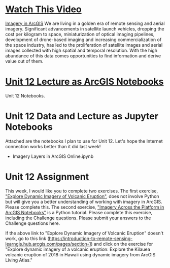 # [Watch This Video](http://www.youtube.com/watch?v=oMvifdeorqs)
[Imagery in ArcGIS](http://www.youtube.com/watch?v=oMvifdeorqs)
We are living in a golden era of remote sensing and aerial imagery. 
Significant advancements in satellite launch vehicles, dropping the 
cost per kilogram to space, miniaturization of optical imaging 
pipelines, development of drone-based imaging and increasing 
commercialization of the space industry, has led to the 
proliferation of satellite images and aerial images 
collected with high spatial and temporal resolution. 
With the high abundance of this data comes opportunities 
to find information and derive value out of them.
 

# [Unit 12 Lecture as ArcGIS Notebooks](https://arcg.is/1OPCyH)
Unit 12 Notebooks.

# Unit 12 Data and Lecture as Jupyter Notebooks
Attached are the notebooks I plan to use for Unit 12. 
Let's hope the Internet connection works better than it did last week!
- Imagery Layers in ArcGIS Online.ipynb

# Unit 12 Assignment
This week, I would like you to complete two exercises. 
The first exercise, ["Explore Dynamic Imagery of Volcanic Eruption"](https://ago-item-storage.s3.us-east-1.amazonaws.com/0e5792147434448a89a6725a222dbadf/Explore_dynamic_imagery_of_a_volcanic_eruption.pdf?X-Amz-Security-Token=IQoJb3JpZ2luX2VjEO3%2F%2F%2F%2F%2F%2F%2F%2F%2F%2FwEaCXVzLWVhc3QtMSJHMEUCIQDKJHAkiyrxQ7Dz9UgyVBPZNWCyrakWfYObi3nqa3ENyQIgS5Nzgk2me2V%2F4mnHy2qPVI%2FfdBwfn%2FmCfa06GAM%2BK54qtAMIZhAAGgw2MDQ3NTgxMDI2NjUiDMqffvGlpL5OPeiw8CqRA8nCRi1xdOuzFCWGJrPlsH9c97ehsUuS%2Fp2XJHjH8TzQ9V2MX5JrybxkpXk2RYuggs8MWkPw%2FgphlkZYY7mcK2IKKeqf1IkN9yl068jtKpvNCGYjvkM4IXJckH8A0hwEiSTETp2IqBs9GwplNAiUo3v%2B2XL8de6YzLLVwTJrX11wODRrOV9eVlegetekQxeOJvUF9iuzf%2Bcx5Qc5bXrUTUr0j3sX%2FNombKKz6FEHbsTP%2Bq6IqiM%2BFX%2BlwXK5utTRDXeryW5peAwbVNZIEKiX244tXsE8eemjF166S4LZn9tjRyWuN6yRQ8f%2Bt90klD0Sme5PQ1usiwDWjBs1cDlUIR5QbgmncLps7eS%2FzSbHRvi6f1oSTLWmmqoIA7SOxpZxo6JS%2F6DPHwe3oW6QOGxAO64rS88ABeCCRCcE6ToHvdwaUN%2FLZUAFQSK68KYYJLSHYCAQ6vF1d0CeOLGidMWyR7YD%2FrLBBiL15fNqcehlDLvYNY5sLr0TylUX%2F%2FHl5iQflIkUAZ5juC%2FxQWn%2FHqo9DzaiMNqUp4QGOusBvOxx%2FLfiAUG0eYr%2Feb9UZr0MZ%2Bjv10GohdUwP6ibNh8%2BdLwlTTx9Swk7aUnqaVyydakucWlpOyzZ1Gg7HW%2BON%2BYLRf0NI%2Bc8GY3CapPBcnsoo3bSRUdZS1pC7djyhWHTtONK1Qhi%2FIiJcOfm9K9uWmj5cpgOyY7ctJ%2BWFBbEcOKSiBO8zLq8DXjoXNW5XJ5XrTgUxGLmpEobfuO%2BlhTpXYG5S6kM8QBnp4CkYxP7FYZE530mBpTTZi%2FCfWtO4WfaVSR%2F4Y3jmpmmU6u8j89qEcnnihlvvicPA3Yy9x5R0AtUMuA3fRzSul7elg%3D%3D&X-Amz-Algorithm=AWS4-HMAC-SHA256&X-Amz-Date=20210428T211841Z&X-Amz-SignedHeaders=host&X-Amz-Expires=300&X-Amz-Credential=ASIAYZTTEKKE5IU4AES6%2F20210428%2Fus-east-1%2Fs3%2Faws4_request&X-Amz-Signature=4148741fa52fd010438e21db5d42485c860945f524db594003a15c423d7f3d06), 
does not involve Python but will give you a better understanding of 
working with imagery in ArcGIS. Please complete this. The 
second exercise, ["Imagery Across the Platform in ArcGIS Notebooks"](https://www.arcgis.com/home/item.html?id=23f64f565faa4e78ac24d17e5e8a9ae8) 
is a Python tutorial. Please complete this exercise, including the 
Challenge questions. Please submit your answers to the Challenge 
questions here.


If the above link to "Explore Dynamic Imagery of Volcanic Eruption" 
doesn't work, go to this link 
(https://introduction-to-remote-sensing-learngis.hub.arcgis.com/pages/section-1) 
and click on the exercise for "Explore dynamic imagery of a volcanic eruption: Explore the 
Kilauea volcanic eruption of 2018 in Hawaii using dynamic imagery from ArcGIS Living Atlas."
